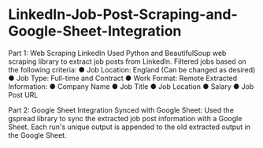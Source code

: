 # LinkedIn-Job-Post-Scraping-and-Google-Sheet-Integration

Part 1: Web Scraping LinkedIn
Used Python and BeautifulSoup web scraping library to extract job posts from LinkedIn.
Filtered jobs based on the following criteria:
● Job Location: England (Can be changed as desired)
● Job Type: Full-time and Contract
● Work Format: Remote
Extracted Information:
● Company Name
● Job Title
● Job Location
● Salary
● Job Post URL

Part 2: Google Sheet Integration
Synced with Google Sheet:
Used the gspread library to sync the extracted job post information with a Google
Sheet.
Each run's unique output is appended to the old extracted output in the
Google Sheet.
